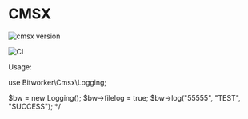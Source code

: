# CMSX

![cmsx version](https://img.shields.io/badge/version-v1.0.0-green.svg)

![CI](https://github.com/pflegescanner/cmsx/actions/workflows/main.yml/badge.svg)

Usage:

use Bitworker\Cmsx\Logging;

$bw = new Logging();
$bw->filelog = true;
$bw->log("55555", "TEST", "SUCCESS"); \*/
